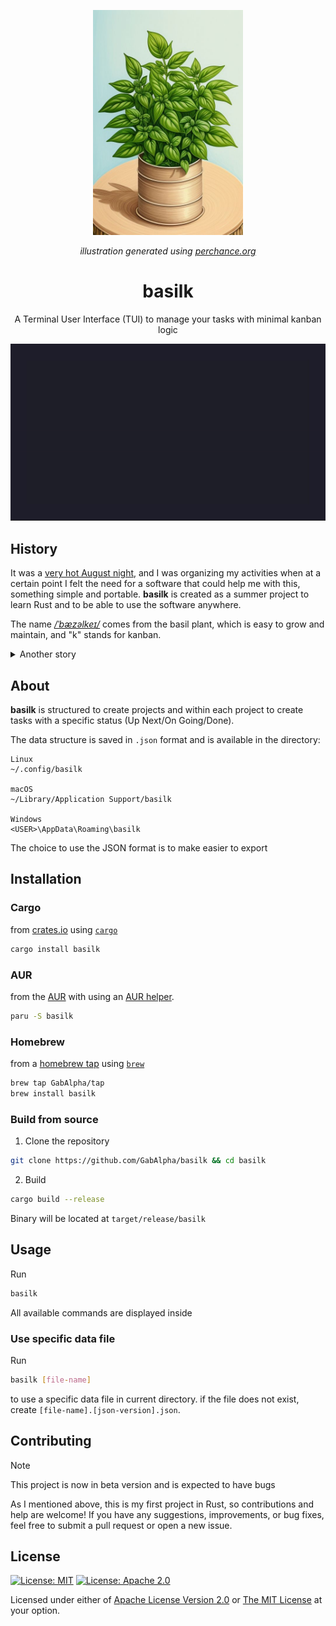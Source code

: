 <p align="center"><img src="./assets/basil-k.jpg" width=240></img></p>
<p align="center"><i>illustration generated using <a href="https://perchance.org/ai-pixel-art-generator">perchance.org</a></i></p>

<h1 align="center">basilk</h1>
<p align="center">A Terminal User Interface (TUI) to manage your tasks with minimal kanban logic</p>

<img src="./assets/basilk.gif"></img>

## History
It was a [very hot August night](https://www.meteo.it/notizie/meteo-caldo-in-aumento-la-tendenza-verso-ferragosto-c95aa7dc), and I was organizing my activities when at a certain point I felt the need for a software that could help me with this, something simple and portable. **basilk** is created as a summer project to learn Rust and to be able to use the software anywhere. 

The name [_/ˈbæzəlkeɪ/_](https://gabalpha.github.io/read-audio/?p=https://github.com/GabAlpha/basilk/raw/master/assets/basil-k.wav) comes from the basil plant, which is easy to grow and maintain, and "k" stands for kanban.

<details>
<summary>Another story</summary>

<p align="center"><img src="./assets/bas-silk.jpg" width=240></img></p>
<p align="center"><i>illustration generated using <a href="https://perchance.org/ai-pixel-art-generator">perchance.org</a></i></p>

The name [_/ˈbæzsɪlk/_](https://gabalpha.github.io/read-audio/?p=https://github.com/GabAlpha/basilk/raw/master/assets/bas-silk.wav) comes from the union of basil and silk as a symbol of elaborateness due to its production process.
</details>

## About
**basilk** is structured to create projects and within each project to create tasks with a specific status (Up Next/On Going/Done).

The data structure is saved in `.json` format and is available in the directory:
```
Linux
~/.config/basilk

macOS
~/Library/Application Support/basilk

Windows
<USER>\AppData\Roaming\basilk
```
The choice to use the JSON format is to make easier to export

## Installation
### Cargo

from [crates.io](https://crates.io/crates/basilk) using [`cargo`](https://doc.rust-lang.org/cargo/)

```sh
cargo install basilk
```

### AUR

from the [AUR](https://aur.archlinux.org/packages/basilk) with using an [AUR helper](https://wiki.archlinux.org/title/AUR_helpers).

```sh
paru -S basilk
```

### Homebrew
from a [homebrew tap](https://docs.brew.sh/Taps) using [`brew`](https://brew.sh/)

```sh
brew tap GabAlpha/tap
brew install basilk
```

### Build from source

1. Clone the repository
```sh
git clone https://github.com/GabAlpha/basilk && cd basilk
```
2. Build
```sh
cargo build --release
```
Binary will be located at `target/release/basilk`

## Usage
Run

```sh
basilk
```
All available commands are displayed inside

### Use specific data file
Run
```sh
basilk [file-name]
```
to use a specific data file in current directory. if the file does not exist, create `[file-name].[json-version].json`.

## Contributing
> [!NOTE]  
> This project is now in beta version and is expected to have bugs

As I mentioned above, this is my first project in Rust, so contributions and help are welcome! If you have any suggestions, improvements, or bug fixes, feel free to submit a pull request or open a new issue.

## License

[![License: MIT](https://img.shields.io/badge/License-MIT-yellow.svg?style=flat&logo=GitHub&labelColor=1D272B&color=819188&logoColor=white)](./LICENSE-MIT)
[![License: Apache 2.0](https://img.shields.io/badge/License-Apache%202.0-blue.svg?style=flat&logo=GitHub&labelColor=1D272B&color=819188&logoColor=white)](./LICENSE-APACHE)

Licensed under either of [Apache License Version 2.0](./LICENSE-APACHE) or [The MIT License](./LICENSE-MIT) at your option.
